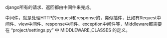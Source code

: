 django所有的请求、返回都由中间件来完成。

中间件，就是处理HTTP的request和response的，类似插件，比如有Request中间件、view中间件、response中间件、exception中间件等，Middleware都需要在 “project/settings.py” 中 MIDDLEWARE_CLASSES 的定义。